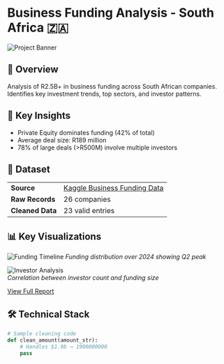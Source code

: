# Business Funding Analysis - South Africa 🇿🇦

![Project Banner](visuals/top_sectors.png)

## 📌 Overview
Analysis of R2.5B+ in business funding across South African companies. Identifies key investment trends, top sectors, and investor patterns.

## 🔑 Key Insights
- Private Equity dominates funding (42% of total)
- Average deal size: R189 million
- 78% of large deals (>R500M) involve multiple investors

## 📂 Dataset
| | |
|---|---|
**Source** | [Kaggle Business Funding Data](https://www.kaggle.com/datasets/techsalerator/business-funding-data-in-south-africa) |
**Raw Records** | 26 companies |
**Cleaned Data** | 23 valid entries |

## 📊 Key Visualizations
![Funding Timeline](visuals/funding_timeline.png)
*Funding distribution over 2024 showing Q2 peak*

![Investor Analysis](visuals/investor_count_vs_funding.png)  
*Correlation between investor count and funding size*

[View Full Report](Business_Funding_Analysis_Report.pdf)

## 🛠️ Technical Stack
```python
# Sample cleaning code
def clean_amount(amount_str):
    # Handles $1.9b → 1900000000
    pass
